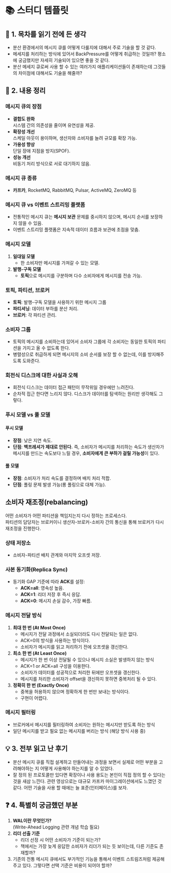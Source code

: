 # 📚 스터디 템플릿

## 📖 1. 목차를 읽기 전에 든 생각
- 분산 환경에서의 메시지 큐를 어떻게 다룰지에 대해서 주로 기술을 할 것 같다.
- 메세지를 처리하는 방식에 있어서 BackPressure를 어떻게 취급하는 것일까? 평소에 궁금했지만 자세히 기술되어 있으면 좋을 것 같다.
- 분산 메세지 큐로써 사용 할 수 있는 여러가지 애플리케이션들이 존재하는데 그것들의 차이점에 대해서도 기술을 해줄까?

## 📝 2. 내용 정리

### 메시지 큐의 장점
- **결합도 완화**  
  시스템 간의 의존성을 줄이며 유연성을 제공.
- **확장성 개선**  
  스케일 아웃이 용이하며, 생산자와 소비자를 늘려 규모를 확장 가능.
- **가용성 향상**  
  단일 장애 지점을 방지(SPOF).  
- **성능 개선**  
  비동기 처리 방식으로 서로 대기하지 않음.

### 메시지 큐 종류
- **카프카**, RocketMQ, RabbitMQ, Pulsar, ActiveMQ, ZeroMQ 등

### 메시지 큐 vs 이벤트 스트리밍 플랫폼
- 전통적인 메시지 큐는 **메시지 보관** 문제를 중시하지 않으며, 메시지 순서를 보장하지 않을 수 있음.
- 이벤트 스트리밍 플랫폼은 지속적 데이터 흐름과 보관에 초점을 맞춤.

### 메시지 모델
1. **일대일 모델**  
   - 한 소비자만 메시지를 가져갈 수 있는 모델.
2. **발행-구독 모델**  
   - **토픽**으로 메시지를 구분하며 다수 소비자에게 메시지를 전송 가능.

### 토픽, 파티션, 브로커
- **토픽**: 발행-구독 모델을 사용하기 위한 메시지 그룹 
- **파티셔닝**: 데이터 부하를 분산 처리.
- **브로커**: 각 파티션 관리.

### 소비자 그룹
- 토픽의 메시지를 소비하는데 있어서 소비자 그룹에 각 소비자는 동일한 토픽의 파티션을 가지고 올 수 없도록 한다.
- 병렬성으로 취급하게 되면 메시지의 소비 순서를 보장 할 수 없는데, 이를 방지해주도록 도와준다.

### 회전식 디스크에 대한 사실과 오해
- 회전식 디스크는 데이터 접근 패턴이 무작위일 경우에만 느려진다.
- 순차적 접근 한다면 느리지 않다. 디스크가 데이터를 탐색하는 원리만 생각해도 그렇다.

### 푸시 모델 vs 풀 모델
#### 푸시 모델
- **장점**: 낮은 지연 속도.  
- **단점**: **백프레셔가 제대로 안된다.** 즉, 소비자가 메시지를 처리하는 속도가 생산자가 메시지를 만드는 속도보다 느릴 경우, **소비자에게 큰 부하가 걸릴 가능성**이 있다.

#### 풀 모델
- **장점**: 소비자가 처리 속도를 결정하며 배치 처리 적합.  
- **단점**: 폴링 문제 발생 가능(롱 폴링으로 대체 가능).

## 소비자 재조정(rebalancing)
어떤 소비자가 어떤 파티션을 책임지는지 다시 정하는 프로세스다.  
파티션의 담당자는 브로커이니 생산자-브로커-소비자 간의 통신을 통해 브로커가 다시 재조정을 진행한다.

### 상태 저장소
- 소비자-파티션 배치 관계와 마지막 오프셋 저장.

### 사본 동기화(Replica Sync)
- 동기화 GAP 기준에 따라 **ACK**를 설정:
  - **ACK=all**: 영속성 높음.  
  - **ACK=1**: 리더 저장 후 즉시 응답.  
  - **ACK=0**: 메시지 손실 감수, 가장 빠름.

### 메시지 전달 방식
1. **최대 한 번 (At Most Once)**
   - 메시지가 전달 과정에서 소실되더라도 다시 전달되는 일은 없다.
   - ACK=0의 방식을 사용하는 방식이다.
   - 소비자가 메시지를 읽고 처리하기 전에 오프셋을 갱신한다.
3. **최소 한 번 (At Least Once)**
   - 메시지가 한 번 이상 전달될 수 있으나 메시지 소실은 발생하지 않는 방식
   - ACK=1 or ACK=all 구성을 이용한다.
   - 소비자가 데이터를 성공적으로 처리한 뒤에만 오프셋을 갱신한다.
   - 메시지를 처리한 소비자가 offset을 갱신하지 못하면 중복처리 될 수 있다.
4. **정확히 한 번 (Exactly Once)**
   - 중복을 허용하지 않으며 정확하게 한 번만 보내는 방식이다.
   - 구현이 어렵다.

### 메시지 필터링
- 브로커에서 메시지를 필터링하여 소비자는 원하는 메시지만 받도록 하는 방식
- 일단 메시지를 받고 필요 없는 메시지를 버리는 방식 (해당 방식 사용 중)

## 💡 3. 전부 읽고 난 후기
- 분산 메시지 큐를 직접 설계하고 만들어내는 과정을 보면서 실제로 어떤 부분을 고려해야하는 지 어떻게 사용해야 하는지를 알 수 있었다.
- 잘 정의 된 프로토콜만 있다면 확장이나 사용 용도는 본인이 직접 정의 할 수 있다는 것을 새삼 느낀다. 관련 영상으로는 대규모 카프카 마이그레이션에서도 느꼈던 것 같다. 어떤 기술을 사용 할 때에는 늘 표준(인터페이스)를 보자.

## ❓ 4. 특별히 궁금했던 부분
1. **WAL이란 무엇인가?**  
   (Write-Ahead Logging 관련 개념 학습 필요)
2. **리더 선출 기준**  
   - 리더 선정 시 어떤 소비자가 기준이 되는가?  
   - 책에서는 가장 늦게 응답한 소비자가 리더가 되는 듯 보이는데, 다른 기준도 존재할까?
3. 기존의 전통 메시지 큐에서도 부가적인 기능을 통해서 이벤트 스트림즈처럼 제공해주고 있다. 그렇다면 선택 기준은 비용이 되어야 할까?
